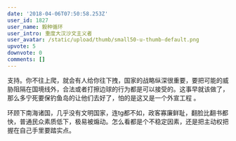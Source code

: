 ```yaml
---
date: '2018-04-06T07:50:58.253Z'
user_id: 1827
user_name: 毅种循环
user_intro: 重度大汉沙文主义者
user_avatar: /static/upload/thumb/small50-u-thumb-default.png
upvote: 5
downvote: 0
comments: []
---
```


支持。你不往上爬，就会有人给你往下拽，国家的战略纵深很重要，要把可能的威胁阻隔在国境线外，合法或者打擦边球的行为都是可以接受的。这事早就该做了，那么多宁死要保钓鱼岛的让他们去好了，怕的是这又是一个外宣工程 。

环顾下南海诸国，几乎没有文明国家，连tg都不如，政客寡廉鲜耻，翻脸比翻书都快，普通民众素质低下，极易被煽动。怎么看都是个不稳定因素，还是把主动权把握在自己手里要踏实点。
